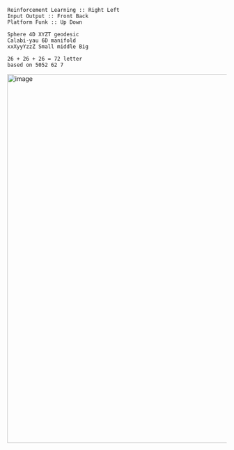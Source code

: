 
    Reinforcement Learning :: Right Left
    Input Output :: Front Back 
    Platform Funk :: Up Down 
    
    Sphere 4D XYZT geodesic 
    Calabi-yau 6D manifold 
    xxXyyYzzZ Small middle Big 

    26 + 26 + 26 = 72 letter
    based on 5052 62 7
<img width="1200" height="846" alt="image" src="https://github.com/user-attachments/assets/894feb66-a73f-4e59-ad2f-e209aeac5501" />
